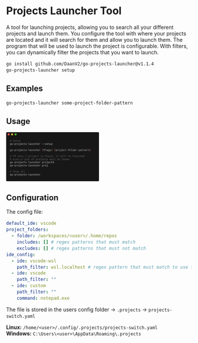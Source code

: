# Projects Launcher Tool

A tool for launching projects, allowing you to search all your different projects and launch them. You configure the tool with where your projects are located and it will search for them and allow you to launch them. The program that will be used to launch the project is configurable. With filters, you can dynamically filter the projects that you want to launch.

```bash
go install github.com/DaanV2/go-projects-launcher@v1.1.4
go-projects-launcher setup
```

## Examples

```bash
go-projects-launcher some-project-folder-pattern
```

## Usage

<img src="./docs/assets/example.png" width=50%>

## Configuration

The config file:

```yaml
default_ide: vscode
project_folders:
  - folder: /workspaces/<user>/.home/repos
    includes: [] # regex patterns that must match
    excludes: [] # regex patterns that must not match
ide_config:
  - ide: vscode-wsl
    path_filter: wsl.localhost # regex pattern that must match to use this ide
  - ide: vscode
    path_filter: ""
  - ide: custom
    path_filter: ""
    command: notepad.exe
```

The file is stored in the users config folder -> `.projects` -> `projects-switch.yaml`

**Linux:** `/home/<user>/.config/.projects/projects-switch.yaml`  
**Windows:** `C:\Users\<user>\AppData\Roaming\.projects`  
